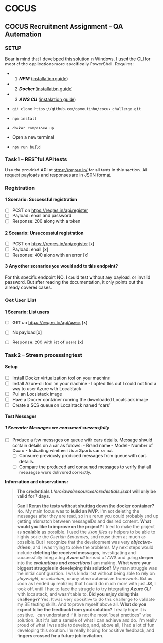# COCUS
## COCUS Recruitment Assignment – QA Automation

### SETUP
Bear in mind that I developed this solution in Windows. I used the CLI for most of the applications more specifically PowerShell.
Requires:
- 1. ***NPM*** ([installation guide](https://docs.npmjs.com/downloading-and-installing-node-js-and-npm))
- 2. ***Docker*** ([installation guide](https://docs.docker.com/desktop/install/windows-install/))
- 3. ***AWS CLI*** ([instalattion guide](https://docs.docker.com/desktop/install/windows-install/))

- `git clone https://github.com/opmoutinho/cocus_challenge.git`
- `npm install`
- `docker composose up`
- Open a new terminal
- `npm run build`



### Task 1 – RESTful API tests
Use the provided API at https://reqres.in/ for all tests in this section. All request payloads and
responses are in JSON format.

### Registration

#### 1 Scenario: Successful registration

- [ ] POST on https://reqres.in/api/register
- [ ]  Payload: email and password
- [ ] Response: 200 along with a token

#### 2 Scenario: Unsuccessful registration

- [ ] POST on https://reqres.in/api/register [x]
- [ ] Payload: email [x]
- [ ] Response: 400 along with an error [x]

#### 3 Any other scenarios you would add to this endpoint?
For this specific endpoint NO. I could test without any payload, or invalid password. But after reading the documentation, it only points out the already covered cases.

### Get User List

#### 1 Scenario: List users

- [ ] GET on https://reqres.in/api/users [x]
- [ ] No payload [x]
- [ ] Response: 200 with list of users [x]


### Task 2 – Stream processing test

#### Setup

- [ ] Install Docker virtualization tool on your machine
- [ ] Install Azure-cli tool on your machine - I opted this out I could not find a way to user Azure with Localstack
- [ ] Pull an Localstack image
- [ ] Have a Docker container running the downloaded Localstack image
- [ ] Create a SQS queue on Localstack named “cars”

#### Test Messages
##### 1 Scenario: Messages are consumed successfully 
- [ ]  Produce a few messages on queue with cars details. Message should contain details on a car as follows:
        - Brand name
        - Model
        - Number of Doors
        - Indicating whether it is a Sports car or not
    - [ ] Consume previously produced messages from queue with cars details.
    - [ ] Compare the produced and consumed messages to verify that all messages were delivered correctly.

**Information and observations:**

> **The credentials (*./src/aws/resources/credentials.json*) will only be valid for 7 days.**
> 
> **Can I Rerun the tests without shutting down the docker container?**
> No. My main focus was to **build an MVP**. I'm not deleting the messages after they are read, so in a rerun you could probably end up getting mismatch between messageIDs and desired content.
> **What would you like to improve on the project?**
> I tried to make the project as **scalable** as possible. I used the *Json files* as helpers to be able to highly scale the *Gherkin Sentences*, and reuse them as much as possible. But I recognize that the development was very ***objective-driven***, and I was trying to solve the problems. My next steps would include **deleting the received messages**, investigating and successfully integrating ***Azure cli*** instead of AWS and going **deeper** into the ***evaluations and assertions*** I am making.
> **What were your biggest struggles in developing this solution?**
> My main struggle was the initial configuration. I was kinda lost without being able to rely on *playwright*, or *selenium*, or any other automation framework. But as soon as I ended up realizing that I could do much more with just ***JS***, I took off, until I had to face the struggle to try integrating ***Azure CLI*** with localstack, and wasn't able to.
> **Did you enjoy doing this challenge?**
> Yes. It was very opositive to do this challenge to validate my BE testing skills. And to prove myself above all.
> **What do you expect to be the feedback from yout solution?**
> I really hope it is positive. I can understand if it is not the most "best practices" wise solution. But it's just a sample of what I can achieve and do. I'm really proud of what I was able to develop, and, above all, I had a lot of fun developing this solution. I'm really hoping for positive feedback, and **fingers crossed for a future job invitation**.
